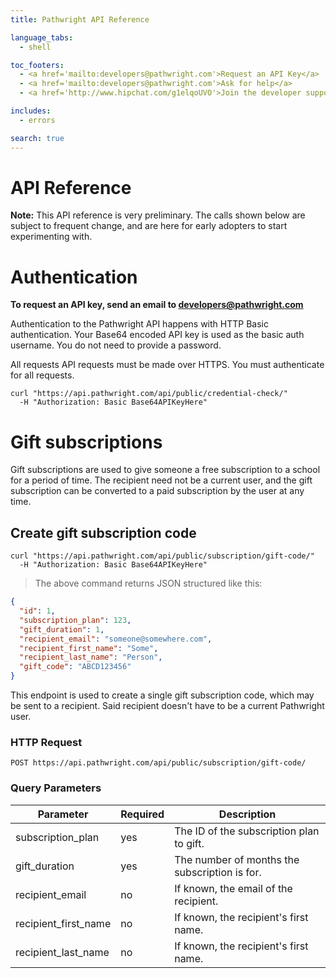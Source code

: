 ```yaml
---
title: Pathwright API Reference

language_tabs:
  - shell

toc_footers:
  - <a href='mailto:developers@pathwright.com'>Request an API Key</a>
  - <a href='mailto:developers@pathwright.com'>Ask for help</a>
  - <a href='http://www.hipchat.com/g1elqoUVO'>Join the developer support chat</a>

includes:
  - errors

search: true
---
```


# API Reference


**Note:** This API reference is very preliminary. The calls shown below
are subject to frequent change, and are here for early adopters to start
experimenting with.

# Authentication

**To request an API key, send an email to developers@pathwright.com**

Authentication to the Pathwright API happens with HTTP Basic authentication.
Your Base64 encoded API key is used as the basic auth username. You do not
need to provide a password.

All requests API requests must be made over HTTPS. You must authenticate for all requests.

```shell
curl "https://api.pathwright.com/api/public/credential-check/"
  -H "Authorization: Basic Base64APIKeyHere"
```

# Gift subscriptions

Gift subscriptions are used to give someone a free subscription to a school
for a period of time. The recipient need not be a current user, and the
gift subscription can be converted to a paid subscription by the user at
any time.

## Create gift subscription code

```shell
curl "https://api.pathwright.com/api/public/subscription/gift-code/"
  -H "Authorization: Basic Base64APIKeyHere"
```

> The above command returns JSON structured like this:

```json
{
  "id": 1,
  "subscription_plan": 123,
  "gift_duration": 1,
  "recipient_email": "someone@somewhere.com",
  "recipient_first_name": "Some",
  "recipient_last_name": "Person",
  "gift_code": "ABCD123456"
}

```

This endpoint is used to create a single gift subscription code, which may
be sent to a recipient. Said recipient doesn't have to be a current Pathwright
user.

### HTTP Request

`POST https://api.pathwright.com/api/public/subscription/gift-code/`

### Query Parameters

Parameter | Required | Description
--------- | ------- | -----------
subscription_plan | yes | The ID of the subscription plan to gift.
gift_duration | yes | The number of months the subscription is for.
recipient_email | no | If known, the email of the recipient.
recipient_first_name | no | If known, the recipient's first name.
recipient_last_name | no | If known, the recipient's first name.

